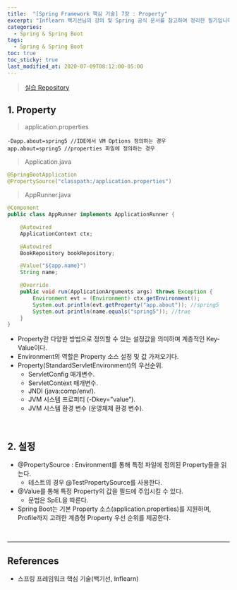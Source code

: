 ```yaml
---
title:  "[Spring Framework 핵심 기술] 7장 : Property"
excerpt: "Inflearn 백기선님의 강의 및 Spring 공식 문서를 참고하여 정리한 필기입니다."
categories:
  - Spring & Spring Boot
tags:
  - Spring & Spring Boot
toc: true
toc_sticky: true
last_modified_at: 2020-07-09T08:12:00-05:00
---
```


> [실습 Repository](https://github.com/xlffm3/spring-learning-test/tree/inflearn-core)

## 1. Property

> application.properties

```properties
-Dapp.about=spring5 //IDE에서 VM Options 정의하는 경우
app.about=spring5 //properties 파일에 정의하는 경우
```

> Application.java

```java
@SpringBootApplication
@PropertySource("classpath:/application.properties")
```

> AppRunner.java

```java
@Component
public class AppRunner implements ApplicationRunner {

    @Autowired
    ApplicationContext ctx;

    @Autowired
    BookRepository bookRepository;

    @Value("${app.name}")
    String name;

    @Override
    public void run(ApplicationArguments args) throws Exception {
        Environment evt = (Environment) ctx.getEnvironment();
        System.out.println(evt.getProperty("app.about")); //spring5
        System.out.println(name.equals("spring5")); //true
    }
}
```

* Property란 다양한 방법으로 정의할 수 있는 설정값을 의미하며 계층적인 Key-Value이다.
* Environment의 역할은 Property 소스 설정 및 값 가져오기다.
* Property(StandardServletEnvironment)의 우선순위.
  * ServletConfig 매개변수.
  * ServletContext 매개변수.
  * JNDI (java:comp/env/).
  * JVM 시스템 프로퍼티 (-Dkey=”value”).
  * JVM 시스템 환경 변수 (운영체제 환경 변수).

<br>

## 2. 설정

* @PropertySource : Environment를 통해 특정 파일에 정의된 Property들을 읽는다.
  * 테스트의 경우 @TestPropertySource를 사용한다.
* @Value를 통해 특정 Property의 값을 필드에 주입시킬 수 있다.
  * 문법은 SpEL을 따른다.
* Spring Boot는 기본 Property 소스(application.properties)를 지원하며, Profile까지 고려한 계층형 Property 우선 순위를 제공한다.

<br>

---

## References

*	스프링 프레임워크 핵심 기술(백기선, Inflearn)
